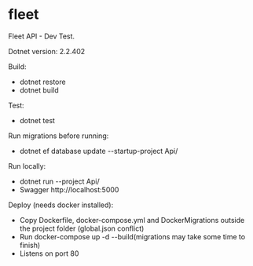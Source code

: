 # fleet
Fleet API - Dev Test.

Dotnet version: 2.2.402

Build:
- dotnet restore
- dotnet build

Test:
- dotnet test

Run migrations before running:
- dotnet ef database update --startup-project Api/

Run locally:
- dotnet run --project Api/
- Swagger http://localhost:5000

Deploy (needs docker installed):
- Copy Dockerfile, docker-compose.yml and DockerMigrations outside the project folder (global.json conflict)
- Run docker-compose up -d --build(migrations may take some time to finish)
- Listens on port 80